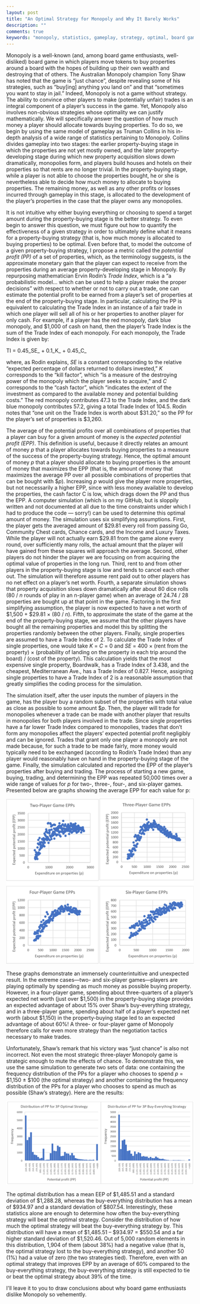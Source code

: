 ```yaml
---
layout: post
title: "An Optimal Strategy for Monopoly and Why It Barely Works"
description: ""
comments: true
keywords: "monopoly, statistics, gameplay, strategy, optimal, board game"
---
```


Monopoly is a well-known (and, among board game enthusiasts, well-disliked) board game in which players move tokens to buy properties around a board with the hopes of building up their own wealth and destroying that of others. The Australian Monopoly champion Tony Shaw has noted that the game is “just chance”, despite revealing some of his strategies, such as “buy\[ing\] anything you land on” and that “sometimes you want to stay in jail.” Indeed, Monopoly is not a game without strategy. The ability to convince other players to make (potentially unfair) trades is an integral component of a player’s success in the game. Yet, Monopoly also involves non-obvious strategies whose optimality we can justify mathematically. We will specifically answer the question of how much money a player should allocate towards buying properties. To do so, we begin by using the same model of gameplay as Truman Collins in his in-depth analysis of a wide range of statistics pertaining to Monopoly. Collins divides gameplay into two stages: the earlier property-buying stage in which the properties are not yet mostly owned, and the later property-developing stage during which new property acquisition slows down dramatically, monopolies form, and players build houses and hotels on their properties so that rents are no longer trivial. In the property-buying stage, while a player is not able to choose the properties bought, he or she is nevertheless able to decide how much money to allocate to buying properties. The remaining money, as well as any other profits or losses incurred through gameplay in this stage, is allocated to the development of the player’s properties in the case that the player owns any monopolies. 

It is not intuitive why either buying everything or choosing to spend a target amount during the property-buying stage is the better strategy. To even begin to answer this question, we must figure out how to quantify the effectiveness of a given strategy in order to ultimately define what it means for a property-buying strategy (that is, how much money is allocated to buying properties) to be optimal. Even before that, to model the outcome of a given property-buying strategy, I propose a metric called the _potential profit (PP)_ of a set of properties, which, as the terminology suggests, is the approximate monetary gain that the player can expect to receive from the properties during an average property-developing stage in Monopoly. By repurposing mathematician Ervin Rodin’s _Trade Index_, which is a “a probabilistic model… which can be used to help a player make the proper decisions” with respect to whether or not to carry out a trade, one can estimate the potential profit to be earned from a player’s set of properties at the end of the property-buying stage. In particular, calculating the PP is equivalent to calculating the Trade Index in an instance of a fair trade in which one player will sell all of his or her properties to another player for only cash. For example, if a player has the red monopoly, dark blue monopoly, and $1,000 of cash on hand, then the player’s Trade Index is the sum of the Trade Index of each monopoly. For each monopoly, the Trade Index is given by: 

TI = 0.45_SE_ + 0.1_K_ + 0.45_C_

where, as Rodin explains, _SE_ is a constant corresponding to the relative “expected percentage of dollars returned to dollars invested,” _K_ corresponds to the “kill factor”, which “is a measure of the destroying power of the monopoly which the player seeks to acquire,” and _C_ corresponds to the “cash factor”, which “indicates the extent of the investment as compared to the available money and potential building costs.”
The red monopoly contributes 47.3 to the Trade Index, and the dark blue monopoly contributes 57.2, giving a total Trade Index of 104.5. Rodin notes that “one unit on the Trade Index is worth about $31.20,” so the PP for the player’s set of properties is $3,260. 

The average of the potential profits over all combinations of properties that a player can buy for a given amount of money is the _expected potential profit (EPP)_. This definition is useful, because it directly relates an amount of money _p_ that a player allocates towards buying properties to a measure of the success of the property-buying strategy. Hence, the optimal amount of money _p_ that a player should allocate to buying properties is the amount of money that maximizes the EPP (that is, the amount of money that maximizes the average PP over all possible combinations of properties that can be bought with $_p_). Increasing _p_ would give the player more properties, but not necessarily a higher EPP, since with less money available to develop the properties, the cash factor C is low, which drags down the PP and thus the EPP. A computer simulation (which is on my GitHub, but is sloppily written and not documented at all due to the time constraints under which I had to produce the code — sorry!) can be used to determine this optimal amount of money. The simulation uses six simplifying assumptions. First, the player gets the averaged amount of $29.81 every roll from passing Go, Community Chest cards, Chance cards, and the Income and Luxury Taxes. While the player will not actually earn $29.81 from the game alone every round, over sufficiently many rolls, the actual amount that the player will have gained from these squares will approach the average. Second, other players do not hinder the player we are focusing on from acquiring the optimal value of properties in the long run. Third, rent to and from other players in the property-buying stage is low and tends to cancel each other out. The simulation will therefore assume rent paid out to other players has no net effect on a player’s net worth. Fourth, a separate simulation shows that property acquisition slows down dramatically after about 80 dice rolls (80 / _n_ rounds of play in an n-player game) when an average of 24.74 / 28 properties are bought up at that point in the game. Factoring in the first simplifying assumption, the player is now expected to have a net worth of $1,500 + $29.81 × (80 / _n_). Fifth, to approximate the state of the game at the end of the property-buying stage, we assume that the other players have bought all the remaining properties and model this by splitting the properties randomly between the other players. Finally, single properties are assumed to have a Trade Index of 2. To calculate the Trade Index of single properties, one would take _K_ = _C_ = 0 and _SE_ = 400 × (rent from the property) × (probability of landing on the property in each trip around the board) / (cost of the property). This calculation yields that the most expensive single property, Boardwalk, has a Trade Index of 3.438, and the cheapest, Mediterranean Ave., has a Trade Index of 0.827. Hence, assigning single properties to have a Trade Index of 2 is a reasonable assumption that greatly simplifies the coding process for the simulation.

The simulation itself, after the user inputs the number of players in the game, has the player buy a random subset of the properties with total value as close as possible to some amount $_p_. Then, the player will trade for monopolies whenever a trade can be made with another player that results in monopolies for both players involved in the trade. Since single properties have a far lower Trade Index compared to monopolies, trades that don’t form any monopolies affect the players’ expected potential profit negligibly and can be ignored. Trades that grant only one player a monopoly are not made because, for such a trade to be made fairly, more money would typically need to be exchanged (according to Rodin’s Trade Index) than any player would reasonably have on hand in the property-buying stage of the game. Finally, the simulation calculated and reported the EPP of the player’s properties after buying and trading. The process of starting a new game, buying, trading, and determining the EPP was repeated 50,000 times over a wide range of values for _p_ for two-, three-, four-, and six-player games. Presented below are graphs showing the average EPP for each value for p:

![simulation graphs 0](/assets/images/2019-08-18-graphs-0.png)

These graphs demonstrate an immensely counterintuitive and unexpected result. In the extreme cases—two- and six-player games—players are playing optimally by spending as much money as possible buying property. However, in a four-player game, spending about three-quarters of a player’s expected net worth (just over $1,500) in the property-buying stage provides an expected advantage of about 15% over Shaw’s buy-everything strategy, and in a three-player game, spending about half of a player’s expected net worth (about $1,150) in the property-buying stage led to an expected advantage of about 60%! A three- or four-player game of Monopoly therefore calls for even more strategy than the negotiation tactics necessary to make trades.

Unfortunately, Shaw’s remark that his victory was “just chance” is also not incorrect. Not even the most strategic three-player Monopoly game is strategic enough to mute the effects of chance. To demonstrate this, we use the same simulation to generate two sets of data: one containing the frequency distribution of the PPs for a player who chooses to spend _p_ = $1,150 ± $100 (the optimal strategy) and another containing the frequency distribution of the PPs for a player who chooses to spend as much as possible (Shaw’s strategy). Here are the results:

![simulation graphs 1](/assets/images/2019-08-18-graphs-1.png)

The optimal distribution has a mean EEP of $1,485.51 and a standard deviation of $1,288.28, whereas the buy-everything distribution has a mean of $934.97 and a standard deviation of $807.54. Interestingly, these statistics alone are enough to determine how often the buy-everything strategy will beat the optimal strategy. Consider the distribution of how much the optimal strategy will beat the buy-everything strategy by. This distribution will have a mean of $1,485.51 – $934.97 = $550.54 and a far higher standard deviation of $1,520.46. Out of 5,000 random elements in this distribution, 1,904 of them (about 38%) had a negative value (that is, the optimal strategy lost to the buy-everything strategy), and another 50 (1%) had a value of zero (the two strategies tied). Therefore, even with an optimal strategy that improves EPP by an average of 60% compared to the buy-everything strategy, the buy-everything strategy is still expected to tie or beat the optimal strategy about 39% of the time. 

I'll leave it to you to draw conclusions about why board game enthusiasts dislike Monopoly so vehemently.
